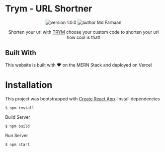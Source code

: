 # Trym - URL Shortner
<p align="center">
    <img src="https://img.shields.io/badge/version-1.0.0-yellowgreen" alt="version 1.0.0"/>
    <img src="https://img.shields.io/badge/author-mdFarhaan-orange" alt="author Md Farhaan"/>
</p>

<p align="center">
  Shorten your url with <a href="https://www.trym.ml/">TRYM</a> choose your custom code to shorten your url how cool is that!
</p>


## Built With
This website is built with ❤️ on the MERN Stack and deployed on Vercel

# Installation
This project was bootstrapped with [Create React App](https://github.com/facebook/create-react-app).
Install dependencies
```
$ npm install
```
Build Server
```
$ npm build
```
Run Server
```
$ npm start
```
